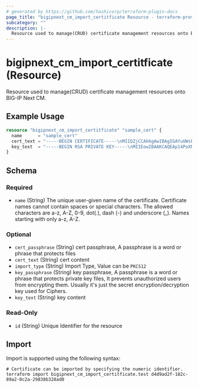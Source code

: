 ```yaml
---
# generated by https://github.com/hashicorp/terraform-plugin-docs
page_title: "bigipnext_cm_import_certitficate Resource - terraform-provider-bigipnext"
subcategory: ""
description: |-
  Resource used to manage(CRUD) certificate management resources onto BIG-IP Next CM.
---
```


# bigipnext_cm_import_certitficate (Resource)

Resource used to manage(CRUD) certificate management resources onto BIG-IP Next CM.

## Example Usage

```terraform
resource "bigipnext_cm_import_certitficate" "sample_cert" {
  name      = "sample_cert"
  cert_text = "-----BEGIN CERTIFICATE-----\nMIIDZjCCAk6gAwIBAgIGAYuUWsPoMA0GCSqGSIb3DQEBDQUAMGoxCzAJBgNVBAYT\nAklOMRIwEAYDVQQIEwlIeWRlcmFiYWQxEjAQBgNVBAcTCVRlbGFuZ2FuYTEKMAgG\nA1UEChMBRjEMMAoGA1UECxMDSU5GMRkwFwYDVQQDExB3d3cuZXhhbXBsZTEuY29t\nMB4XDTIzMTEwMzA4NDQxOFoXDTI0MTEwMjA4NDQxOFowajELMAkGA1UEBhMCSU4x\nEjAQBgNVBAgTCUh5ZGVyYWJhZDESMBAGA1UEBxMJVGVsYW5nYW5hMQowCAYDVQQK\nEwFGMQwwCgYDVQQLEwNJTkYxGTAXBgNVBAMTEHd3dy5leGFtcGxlMS5jb20wggEi\nMA0GCSqGSIb3DQEBAQUAA4IBDwAwggEKAoIBAQCnXg+hc28I3A6QDQUSgL3+1/6u\ndpriakWd8g4fQOT+2S5xuAQNq07SwJZiYMW2VAxjO3IvG6Vjg0zp5cqm0LtuxhFD\norXFDuSYGiItdy5yBTnNcIRZ8CBVY7HXtvo/TURv1u/PB63ArpI+TPgjEGl9LWsH\nSZamlTLI7YIeQPpUbUUroEBHoVxieoa6keFwrtfr2WqwMuO8sAMYux68Qcyi7X2M\nA+Imp8TxkqI7lfvRkix0aeAlE4Me1BugICvXVrR3rDd62jVxvEXITbaH4jCgFevF\nH0B79UPGLyJ4XTGov3LHQL86B2sv74H95A6fdPfDrkdCBcCg5tD0m8RaPzMBAgMB\nAAGjEjAQMA4GA1UdDwEB/wQEAwIFoDANBgkqhkiG9w0BAQ0FAAOCAQEAg+efqrxQ\nu6PyBCK/SMV98Xo9AtHmozmfSBDAIWJ0ZcYDPLrN8bj7cRC32F7tJg/w+f+hbtHm\nw+MrNlX1PMLJ4IdYNkgHRN0AYMn6gVfNLpL5+B27JeQaYkX63bZeAsvvy02/bbco\nCi+ntqBy7qg8RyavDTG6XyC4qUF0AZZk6O+HHQV/kGqJJMTLLplDyb6rrZecWN4/\nPSBxeGRT8KiLC9war9cP+esAxomo8+ckg5IJDPjBPCVYuPir99gNwylTj2lNCRuT\nu0uq+u9Xhtf5Grd4vz6DiT8uwFXvBDvY2ot1JjxHpP90nLBohr8H6q417gfxoZhy\naoxawGQyUTXDhw==\n-----END CERTIFICATE-----\n"
  key_text  = "-----BEGIN RSA PRIVATE KEY-----\nMIIEowIBAAKCAQEAp14PoXNvCNwOkA0FEoC9/tf+rnaa4mpFnfIOH0Dk/tkucbgE\nDatO0sCWYmDFtlQMYztyLxulY4NM6eXKptC7bsYRQ6K1xQ7kmBoiLXcucgU5zXCE\nWfAgVWOx17b6P01Eb9bvzwetwK6SPkz4IxBpfS1rB0mWppUyyO2CHkD6VG1FK6BA\nR6FcYnqGupHhcK7X69lqsDLjvLADGLsevEHMou19jAPiJqfE8ZKiO5X70ZIsdGng\nJRODHtQboCAr11a0d6w3eto1cbxFyE22h+IwoBXrxR9Ae/VDxi8ieF0xqL9yx0C/\nOgdrL++B/eQOn3T3w65HQgXAoObQ9JvEWj8zAQIDAQABAoIBAG7Rp0Pd7Q1OuA3F\nsTAZMrSFTEs0mUWF3GbCmXs0OuxL3abKk1SBs4V0o56sOP2LFVC3UdnDUnVbwRe2\nYcKmvxSP7Wp9WCIMxGu6EhtMqOIyd52B/QCYMLCZfG465+P2Q3RSOyM4EGJetNKv\noDWHbnHGGvIOVcQjUiccrGVf3OD9DtqDCFd25t6x0V3WkQR44Fr+OKC+Es9yhXFE\nb9UvnsRgaVqiGoW/7dmx0wo9zk7gP51+feBJgT8D0wrPlhVdD4gnYuVhIAjJjMk1\nFdWheUYWHYlo01Z1eU9caAzEajG4DOC2be56tYGbNZGMHZN+lySuyZymui4HNHQj\n43dwR4ECgYEAx1xWQeYkv9ZAzAr0RFxm6v6Dp+qZbY7eMuOc7p3x+ZlMJ6uNNRiv\nf69vME+Kj/npW4HsTewByt9ygt0TvNNHfQ1q7BTSfCItQbMAQSjlWE6ukvSWJHV6\n60LVIm9dPvE4IGo4szP0kuj4V7C5lYdhq/fmNIYCMFn+foQjyUf56pkCgYEA1urU\nCQ5MI8nq76Eplx1a25hnQsKiQSJU2KUaBzzQqxMrJdZj+tJe/muQ8indnWTFRazI\nPPWwhf4+xCF7pP11Bgqbp+WrkP6b7SpUM4d2PPoJZRCK0+QpeknPZv83PmTgSBsO\nZxsJUr9haDeoj5XBg64DbnlTIVbvGoE4lndmdKkCgYAuzbTKf9d82jYYMTIrom3f\nGaWbFG600+fClsFPG/GlIaJJZfMe1g7NsUgvVV04c/mfLB9oI9I/6Lmfk3uAxzFv\nYGkLx8+qqPNrCzUyFwHQ+5fslFNzd8lF1kjnbrG7hzIgGg/5smbm3p7/J1RKkKAT\nmX2IMzXsWBRxa2BjbuxzcQKBgQCvxMh7S40r6/TP3K/mHiTz2fYB3KrUuF5J/OWH\nq85BS+ELBgco2KrGS3T1CRZtpj/M1x3A9XNUcvYkc/nqmzv9H+nj6+tgH0upMOhC\naHRkNF5AoMHZwA3ILNuKMgqdZeUkM7SY0LzURx9EG9ko7WKh7kxyKpm5d57/v1Vn\ngelyWQKBgDCNWzvHoRMzNQDYrod0W6Tb6npCwjHp2THTllj6lidaF8lb7SAwzOqr\nUByXENFnYnYax1RVWajsV0bJFSysyJVaoLTQ0AcESW1bCK8JPDlOv7cxI6RnBNVu\nK9KcbiJ9p1uUJQm62HbwYVEUNzWJXJgUL9bi+quY5YSoN9pdm4s5\n-----END RSA PRIVATE KEY-----\n"
}
```

<!-- schema generated by tfplugindocs -->
## Schema

### Required

- `name` (String) The unique user-given name of the certificate. Certificate names cannot contain spaces or special characters. The allowed characters are a-z, A-Z, 0-9, dot(.), dash (-) and underscore (_). Names starting with only a-z, A-Z.

### Optional

- `cert_passphrase` (String) cert passphrase, A passphrase is a word or phrase that protects files
- `cert_text` (String) cert content
- `import_type` (String) Import Type, Value can be `PKCS12`
- `key_passphrase` (String) key passphrase, A passphrase is a word or phrase that protects private key files, It prevents unauthorized users from encrypting them. Usually it's just the secret encryption/decryption key used for Ciphers.
- `key_text` (String) key content

### Read-Only

- `id` (String) Unique Identifier for the resource

## Import

Import is supported using the following syntax:

```shell
# Certificate can be imported by specifying the numeric identifier.
terraform import bigipnext_cm_import_certitficate.test d4d9ad2f-182c-89a2-0c2a-29838b328ad0
```
